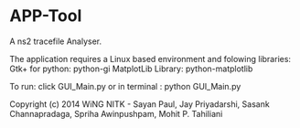 APP-Tool
========

A ns2 tracefile Analyser.  

The application requires a Linux based environment and folowing libraries:
	Gtk+ for python: python-gi
	MatplotLib Library: python-matplotlib

To run:
	click GUI_Main.py
	or
	in terminal : python GUI_Main.py
	
Copyright (c) 2014 WiNG NITK - Sayan Paul, Jay Priyadarshi, Sasank Channapradaga, Spriha Awinpushpam, Mohit P. Tahiliani

